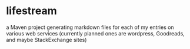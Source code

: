 lifestream
==========

a Maven project generating markdown files for each of my entries on various web services (currently planned ones are wordpress, Goodreads, and maybe StackExchange sites)
